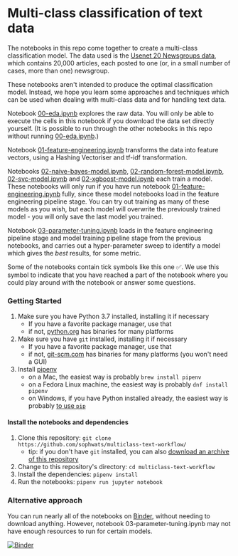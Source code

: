 # Multi-class classification of text data

The notebooks in this repo come together to create a multi-class classification model. The data used is the [Usenet 20 Newsgroups data](https://kdd.ics.uci.edu/databases/20newsgroups/20newsgroups.html), which contains 20,000 articles, each posted to one (or, in a small number of cases, more than one) newsgroup. 


These notebooks aren't intended to produce the optimal classification model. Instead, we hope you learn some approaches and techniques which can be used when dealing with multi-class data and for handling text data.


Notebook [00-eda.ipynb](00-eda.ipynb) explores the raw data. You will only be able to execute the cells in this notebook if you download the data set directly yourself. (It is possible to run through the other notebooks in this repo without running [00-eda.ipynb](00-eda.ipynb).)


Notebook [01-feature-engineering.ipynb](01-feature-engineering.ipynb) transforms the data into feature vectors, using a Hashing Vectoriser and tf-idf transformation. 


Notebooks [02-naive-bayes-model.ipynb](02-naive-bayes-model.ipynb), [02-random-forest-model.ipynb](02-random-forest-model.ipynb), [02-svc-model.ipynb](02-svc-model.ipynb) and [02-xgboost-model.ipynb](02-xgboost-model.ipynb) each train a model. These notebooks will only run if you have run notebook [01-feature-engineering.ipynb](01-feature-engineering.ipynb) fully, since these model notebooks load in the feature engineering pipeline stage. You can try out training as many of these models as you wish, but each model will overwrite the previously trained model - you will only save the last model you trained.


Notebook [03-parameter-tuning.ipynb](03-parameter-tuning.ipynb) loads in the feature engineering pipeline stage and model training pipeline stage from the previous notebooks, and carries out a hyper-parameter sweep to identify a model which gives the _best_ results, for some metric. 


Some of the notebooks contain tick symbols like this one ✅. We use this symbol to indicate that you have reached a part of the notebook where you could play around with the notebook or answer some questions.

### Getting Started

1. Make sure you have Python 3.7 installed, installing it if necessary
    - If you have a favorite package manager, use that 
    - if not, [python.org](https://www.python.org/downloads/) has binaries for many platforms
2. Make sure you have `git` installed, installing it if necessary
    - If you have a favorite package manager, use that
    - if not, [git-scm.com](https://git-scm.com/downloads) has binaries for many platforms (you won't need a GUI)
3. Install [pipenv](https://docs.pipenv.org/en/latest/)
    - on a Mac, the easiest way is probably `brew install pipenv`
    - on a Fedora Linux machine, the easiest way is probably `dnf install pipenv`
    - on Windows, if you have Python installed already, the easiest way is probably [to use `pip`](https://docs.pipenv.org/en/latest/install/#pragmatic-installation-of-pipenv)  
    
#### Install the notebooks and dependencies

1.  Clone this repository:  `git clone https://github.com/sophwats/multiclass-text-workflow/`
    - tip:  if you don't have `git` installed, you can also [download an archive of this repository](https://github.com/sophwats/multiclass-text-workflow/archive/master.zip)
2.  Change to this repository's directory:  `cd multiclass-text-workflow`
3.  Install the dependencies:  `pipenv install`
4.  Run the notebooks:  `pipenv run jupyter notebook`

### Alternative approach

You can run nearly all of the notebooks on [Binder](https://mybinder.org/v2/gh/sophwats/multiclass-text-workflow/master), without needing to download anything. However, notebook 03-parameter-tuning.ipynb may not have enough resources to run for certain models. 

[![Binder](https://mybinder.org/badge_logo.svg)](https://mybinder.org/v2/gh/sophwats/multiclass-text-workflow/master)
